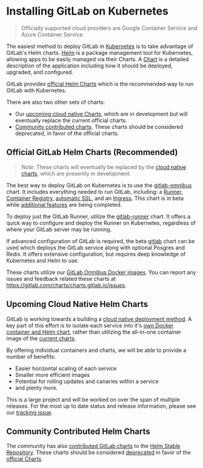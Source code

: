 # Installing GitLab on Kubernetes
> Officially supported cloud providers are Google Container Service and Azure Container Service.

The easiest method to deploy GitLab in [Kubernetes](https://kubernetes.io/) is
to take advantage of GitLab's Helm charts. [Helm] is a package
management tool for Kubernetes, allowing apps to be easily managed via their
Charts. A [Chart] is a detailed description of the application including how it
should be deployed, upgraded, and configured.

GitLab provides [official Helm Charts](#official-gitlab-helm-charts-recommended) which is the recommended way to run GitLab with Kubernetes.

There are also two other sets of charts:
* Our [upcoming cloud native Charts](#upcoming-cloud-native-helm-charts), which are in development but will eventually replace the current official charts.
* [Community contributed charts](#community-contributed-helm-charts). These charts should be considered deprecated, in favor of the official charts.

## Official GitLab Helm Charts (Recommended)
> *Note*: These charts will eventually be replaced by the [cloud native charts](#upcoming-cloud-native-helm-charts), which are presently in development.

The best way to deploy GitLab on Kubernetes is to use the [gitlab-omnibus](gitlab_omnibus.md) chart. It includes everything needed to run GitLab, including: a [Runner](https://docs.gitlab.com/runner/), [Container Registry](https://docs.gitlab.com/ee/user/project/container_registry.html#gitlab-container-registry), [automatic SSL](https://github.com/kubernetes/charts/tree/master/stable/kube-lego), and an [Ingress](https://github.com/kubernetes/ingress/tree/master/controllers/nginx). This chart is in beta while [additional features](https://gitlab.com/charts/charts.gitlab.io/issues/68) are being completed.

To deploy just the GitLab Runner, utilize the [gitlab-runner](gitlab_runner_chart.md) chart. It offers a quick way to configure and deploy the Runner on Kubernetes, regardless of where your GitLab server may be running.

If advanced configuration of GitLab is required, the beta [gitlab](gitlab_chart.md) chart can be used which deploys the GitLab service along with optional Posgres and Redis. It offers extensive configuration, but requires deep knowledge of Kubernetes and Helm to use.

These charts utilize our [GitLab Omnibus Docker images](https://docs.gitlab.com/omnibus/docker/README.html). You can report any issues and feedback related these charts at
https://gitlab.com/charts/charts.gitlab.io/issues.

## Upcoming Cloud Native Helm Charts

GitLab is working towards a building a [cloud native deployment method](https://gitlab.com/charts/helm.gitlab.io/blob/master/README.md). A key part of this effort is to isolate each service into it's [own Docker container and Helm chart](https://gitlab.com/gitlab-org/omnibus-gitlab/issues/2420), rather than utilizing the all-in-one container image of the [current charts](#official-gitlab-helm-charts-recommended).

By offering individual containers and charts, we will be able to provide a number of benefits:
* Easier horizontal scaling of each service
* Smaller more efficient images
* Potential for rolling updates and canaries within a service
* and plenty more.

This is a large project and will be worked on over the span of multiple releases. For the most up to date status and release information, please see our [tracking issue](https://gitlab.com/gitlab-org/omnibus-gitlab/issues/2420).

## Community Contributed Helm Charts

The community has also [contributed GitLab charts](https://github.com/kubernetes/charts/tree/master/stable/gitlab-ce) to the [Helm Stable Repository](https://github.com/kubernetes/charts#repository-structure). These charts should be considered [deprecated](https://github.com/kubernetes/charts/issues/1138) in favor of the [official Charts](#official-gitlab-helm-charts-recommended).

[chart]: https://github.com/kubernetes/charts
[helm]: https://github.com/kubernetes/helm/blob/master/README.md
